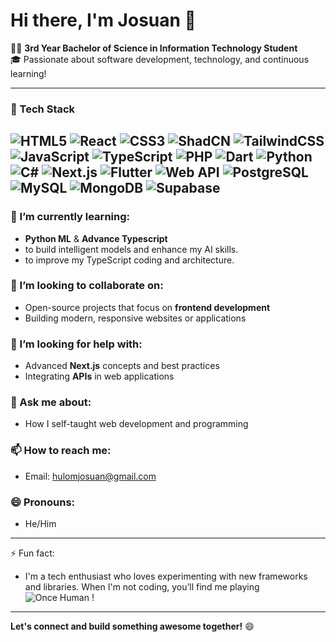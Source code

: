 # Hi there, I'm Josuan 👋

👨‍💻 **3rd Year Bachelor of Science in Information Technology Student**  
🎓 Passionate about software development, technology, and continuous learning!

---
### 🚀 Tech Stack

![HTML5](https://img.shields.io/badge/HTML5-E34F26?style=for-the-badge&logo=html5&logoColor=white)
![React](https://img.shields.io/badge/React-20232A?style=for-the-badge&logo=react&logoColor=61DAFB)
![CSS3](https://img.shields.io/badge/CSS3-1572B6?style=for-the-badge&logo=css3&logoColor=white)
![ShadCN](https://img.shields.io/badge/ShadCN-000000?style=for-the-badge)
![TailwindCSS](https://img.shields.io/badge/Tailwind_CSS-38B2AC?style=for-the-badge&logo=tailwind-css&logoColor=white)
![JavaScript](https://img.shields.io/badge/JavaScript-F7DF1E?style=for-the-badge&logo=javascript&logoColor=black)
![TypeScript](https://img.shields.io/badge/TypeScript-3178C6?style=for-the-badge&logo=typescript&logoColor=white)
![PHP](https://img.shields.io/badge/PHP-777BB4?style=for-the-badge&logo=php&logoColor=white)
![Dart](https://img.shields.io/badge/Dart-0175C2?style=for-the-badge&logo=dart&logoColor=white)
![Python](https://img.shields.io/badge/Python-3776AB?style=for-the-badge&logo=python&logoColor=white)
![C#](https://img.shields.io/badge/C%23-239120?style=for-the-badge&logo=c-sharp&logoColor=white)
![Next.js](https://img.shields.io/badge/Next.js-000000?style=for-the-badge&logo=next.js&logoColor=white)
![Flutter](https://img.shields.io/badge/Flutter-02569B?style=for-the-badge&logo=flutter&logoColor=white)
![Web API](https://img.shields.io/badge/WebAPI-005571?style=for-the-badge&logo=webapi&logoColor=white)
![PostgreSQL](https://img.shields.io/badge/PostgreSQL-336791?style=for-the-badge&logo=postgresql&logoColor=white)
![MySQL](https://img.shields.io/badge/MySQL-4479A1?style=for-the-badge&logo=mysql&logoColor=white)
![MongoDB](https://img.shields.io/badge/MongoDB-4EA94B?style=for-the-badge&logo=mongodb&logoColor=white)
![Supabase](https://img.shields.io/badge/Supabase-3ECF8E?style=for-the-badge&logo=supabase&logoColor=white)
---

### 🌱 I’m currently learning:
- **Python ML** & **Advance Typescript**
- to build intelligent models and enhance my AI skills.
- to improve my TypeScript coding and architecture.

### 👯 I’m looking to collaborate on:
- Open-source projects that focus on **frontend development**
- Building modern, responsive websites or applications

### 🤔 I’m looking for help with:
- Advanced **Next.js** concepts and best practices
- Integrating **APIs** in web applications

### 💬 Ask me about:
- How I self-taught web development and programming

### 📫 How to reach me:
- Email: hulomjosuan@gmail.com

### 😄 Pronouns:
- He/Him

---

⚡ Fun fact:  
- I'm a tech enthusiast who loves experimenting with new frameworks and libraries. When I'm not coding, you’ll find me playing ![Once Human](https://img.shields.io/badge/Once_Human-000000?style=for-the-badge)
!

---
  
**Let's connect and build something awesome together!** 😄
